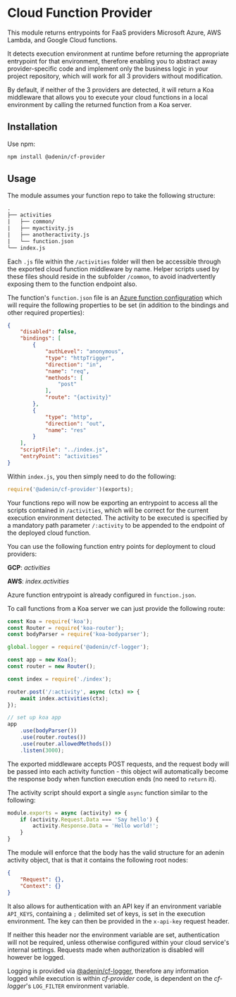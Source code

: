 # Cloud Function Provider

This module returns entrypoints for FaaS providers Microsoft Azure, AWS Lambda, and Google Cloud functions.

It detects execution environment at runtime before returning the appropriate entrypoint for that environment, therefore enabling you to abstract away provider-specific code and implement only the business logic in your project repository, which will work for all 3 providers without modification.

By default, if neither of the 3 providers are detected, it will return a Koa middleware that allows you to execute your cloud functions in a local environment by calling the returned function from a Koa server.

## Installation

Use npm:

```bash
npm install @adenin/cf-provider
```

## Usage

The module assumes your function repo to take the following structure:

```txt
.
├── activities
|   ├── common/
|   ├── myactivity.js
|   ├── anotheractivity.js
|   └── function.json
└── index.js
```

Each `.js` file within the `/activities` folder will then be accessible through the exported cloud function middleware by name. Helper scripts used by these files should reside in the subfolder `/common`, to avoid inadvertently exposing them to the function endpoint also.

The function's `function.json` file is an [Azure function configuration](https://github.com/Azure/azure-functions-host/wiki/function.json) which will require the following properties to be set (in addition to the bindings and other required properties):

```json
{
    "disabled": false,
    "bindings": [
        {
            "authLevel": "anonymous",
            "type": "httpTrigger",
            "direction": "in",
            "name": "req",
            "methods": [
                "post"
            ],
            "route": "{activity}"
        },
        {
            "type": "http",
            "direction": "out",
            "name": "res"
        }
    ],
    "scriptFile": "../index.js",
    "entryPoint": "activities"
}
```

Within `index.js`, you then simply need to do the following:

```js
require('@adenin/cf-provider')(exports);
```

Your functions repo will now be exporting an entrypoint to access all the scripts contained in `/activities`, which will be correct for the current execution environment detected. The activity to be executed is specified by a mandatory path parameter `/:activity` to be appended to the endpoint of the deployed cloud function.

You can use the following function entry points for deployment to cloud providers:

**GCP**: _activities_

**AWS**: _index.activities_

Azure function entrypoint is already configured in `function.json`.

To call functions from a Koa server we can just provide the following route:

```js
const Koa = require('koa');
const Router = require('koa-router');
const bodyParser = require('koa-bodyparser');

global.logger = require('@adenin/cf-logger');

const app = new Koa();
const router = new Router();

const index = require('./index');

router.post('/:activity', async (ctx) => {
    await index.activities(ctx);
});

// set up koa app
app
    .use(bodyParser())
    .use(router.routes())
    .use(router.allowedMethods())
    .listen(3000);
```

The exported middleware accepts POST requests, and the request body will be passed into each activity function - this object will automatically become the response body when function execution ends (no need to `return` it).

The activity script should export a single `async` function similar to the following:

```js
module.exports = async (activity) => {
    if (activity.Request.Data === 'Say hello') {
        activity.Response.Data = 'Hello world!';
    }
}
```

The module will enforce that the body has the valid structure for an adenin activity object, that is that it contains the following root nodes:

```json
{
    "Request": {},
    "Context": {}
}
```

It also allows for authentication with an API key if an environment variable `API_KEYS`, containing a `;` delimited set of keys, is set in the execution environment. The key can then be provided in the `x-api-key` request header.

If neither this header nor the environment variable are set, authentication will not be required, unless otherwise configured within your cloud service's internal settings. Requests made when authorization is disabled will however be logged.

Logging is provided via [@adenin/cf-logger](https://www.npmjs.com/package/@adenin/cf-logger), therefore any information logged while execution is within _cf-provider_ code, is dependent on the _cf-logger_'s `LOG_FILTER` environment variable.